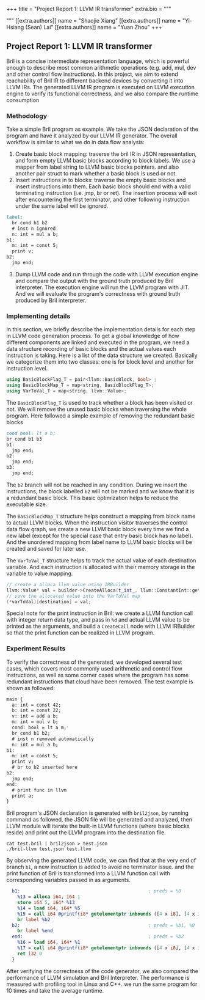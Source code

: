 
+++
title = "Project Report 1: LLVM IR transformer"
extra.bio = """

"""
[[extra.authors]]
name = "Shaojie Xiang"
[[extra.authors]]
name = "Yi-Hsiang (Sean) Lai"
[[extra.authors]]
name = "Yuan Zhou"
+++

## Project Report 1: LLVM IR transformer 

Bril is a concise intermediate representation language, which is powerful enough to describe most common arithmetic operations (e.g. add, mul, dev and other control flow instructions). In this project, we aim to extend reachability of Bril IR to different backend devices by converting it into LLVM IRs. The generated LLVM IR program is executed on LLVM execution engine to verify its functional correctness, and we also compare the runtime consumption 

### Methodology 

Take a simple Bril program as example. We take the JSON declaration of the program and have it analyzed by our LLVM IR generator. The overall workflow is similar to what we do in data flow analysis: 

  1. Create basic block mapping: traverse the bril IR in JSON representation, and form empty LLVM basic blocks according to block labels. We use a mapper from label string to LLVM basic blocks pointers. and also another pair struct to mark whether a basic block is used or not. 
 2. Insert instructions in to blocks: traverse the empty basic blocks and insert instructions into them. Each basic block should end with a valid terminating instruction (i.e. jmp, br or ret). The insertion process will exit after encountering the first terminator, and other following instruction under the same label will be ignored. 

```markdown
label:
  br cond b1 b2
  # inst n ignored
  n: int = mul a b;  
b1:
  m: int = const 5;
  print v;
b2:
  jmp end;    
```

 3. Dump LLVM code and run through the code with LLVM execution engine and compare the output with the ground truth produced by Bril interpreter. The execution engine will run the LLVM program with JIT. And we will evaluate the program's correctness with ground truth produced by Bril interpreter. 

### Implementing details

 In this section, we briefly describe the implementation details for each step in LLVM code generation process. To get a global knowledge of how different components are linked and executed in the program, we need a data structure recording of basic blocks and the actual values each instruction is taking. Here is a list of the data structure we created. Basically we categorize them into two classes: one is for block level and another for instruction level.

```c++
using BasicBlockFlag_T = pair<llvm::BasicBlock, bool> ;
using BasicBlockMap_T = map<string, BasicBlockFlag_T>;
using VarToVal_T = map<string, llvm::Value>;
```

The `BasicBlockFlag_T` is used to track whether a block has been visited or not. We will remove the unused basic blocks when traversing the whole program. Here followed a simple example of removing the redundant basic blocks

```markdown
cond bool: lt a b;
br cond b1 b3
b1:
  jmp end;
b2: 
  jmp end;
b3:
  jmp end;
```

The `b2` branch will not be reached in any condition. During we insert the instructions, the block labelled `b2` will not be marked and we know that it is a redundant basic block. This basic optimization helps to reduce the executable size.

The `BasicBlockMap_T` structure helps construct a mapping from block name to actual LLVM blocks. When the instruction visitor traverses the control data flow graph, we create a new LLVM basic block every time we find a new label (except for the special case that entry basic block has no label). And the unordered mapping from label name to LLVM basic blocks will be created and saved for later use.

The `VarToVal_T` structure helps to track the actual value of each destination variable. And each instruction is allocated with their memory storage in the variable to value mapping. 

```c++
// create a alloca llvm value using IRBuilder
llvm::Value* val = builder->CreateAlloca(t_int_, llvm::ConstantInt::getSigned(t_int_, 1));
// save the allocated value into the VarToVal map
(*varToVal)[destination] = val;
```

Special note for the print instruction in Bril: we create a LLVM function call with integer return data type, and pass in `%d` and actual LLVM value to be printed as the arguments, and build a `CreateCall` node with LLVM IRBuilder so that the print function can be realized in LLVM program.

### Experiment Results

  To verify the correctness of the generated, we developed several test cases, which covers most commonly used arithmetic and control flow instructions, as well as some corner cases where the program has some redundant instructions that cloud have been removed. The test example is shown as followed:

```markdown
main {
  a: int = const 42;
  b: int = const 22;
  v: int = add a b;
  m: int = mul v b;
  cond: bool = lt a m;
  br cond b1 b2;
  # inst n removed automatically
  n: int = mul a b; 
b1:
  m: int = const 5;
  print v;
  # br to b2 inserted here
b2:
  jmp end;
end:
  # print func in llvm
  print a;
}
```

Bril program's JSON declaration is generated with `bril2json`, by running command as followed, the JSON file will be generated and analyzed, then LLVM module will iterate the built-in LLVM functions (where basic blocks reside) and print out the LLVM program into the destination file.

```shell
cat test.bril | bril2json > test.json
./bril-llvm test.json test.llvm
```

By observing the generated LLVM code, we can find that at the very end of branch `b1`, a new instruction is added to avoid no terminator issue. and the print function of Bril is transformed into a LLVM function call with corresponding variables passed in as arguments.

```llvm
  b1:                                               ; preds = %0
    %13 = alloca i64, i64 1
    store i64 5, i64* %13
    %14 = load i64, i64* %5
    %15 = call i64 @printf(i8* getelementptr inbounds ([4 x i8], [4 x i8]* @0, i32 0, i32 0), i64 %14)
    br label %b2
  b2:                                               ; preds = %b1, %0
    br label %end
  end:                                              ; preds = %b2
    %16 = load i64, i64* %1
    %17 = call i64 @printf(i8* getelementptr inbounds ([4 x i8], [4 x i8]* @1, i32 0, i32 0), i64 %16)
    ret i32 0
  }
```

After verifying the correctness of the code generator, we also compared the performance of LLVM simulation and Bril Interpreter. The performance is measured with profiling tool in Linux and C++. we run the same program for 10 times and take the average runtime. 
